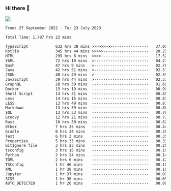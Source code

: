 ### Hi there 👋

<!--<a href="https://github.com/search?o=desc&q=author%3Abushiyi&s=committer-date&type=Commits">-->
<!--    <img align="center" height = "178" src="https://github-readme-stats.vercel.app/api?username=bushiyi&count_private=true&show_icons=true&theme=noctis_minimus&hide=contribs&include_all_commits=true" />-->
<!--</a>-->
<!--<a href="https://github.com/bushiyi?tab=repositories">-->
<!--    <img align="center" height = "178" src="https://github-readme-stats.vercel.app/api/top-langs/?username=bushiyi&count_private=true&theme=noctis_minimus" />-->
<!--</a>-->
 
<!-- [![Ashutosh's github activity graph](https://activity-graph.herokuapp.com/graph?username=bushiyi&theme=react&bg_color=1B2932&point=698B69&line=698B69)](https://github.com/ashutosh00710/github-readme-activity-graph)
 -->


![](https://raw.githubusercontent.com/bushiyi/bushiyi/master/assets/github-contribution-grid-snake.svg)

<!--START_SECTION:waka-->

```txt
From: 27 September 2022 - To: 23 July 2023

Total Time: 1,707 hrs 22 mins

TypeScript            632 hrs 38 mins >>>>>>>>>----------------   37.05 %
Kotlin                345 hrs 44 mins >>>>>--------------------   20.25 %
HTML                  299 hrs 8 mins  >>>>---------------------   17.52 %
YAML                  72 hrs 10 mins  >------------------------   04.23 %
Bash                  47 hrs 9 mins   >------------------------   02.76 %
Java                  42 hrs 51 mins  >------------------------   02.51 %
JSON                  40 hrs 49 mins  >------------------------   02.39 %
JavaScript            39 hrs 44 mins  >------------------------   02.33 %
GraphQL               28 hrs 39 mins  -------------------------   01.68 %
Docker                15 hrs 19 mins  -------------------------   00.90 %
Shell Script          14 hrs 31 mins  -------------------------   00.85 %
Less                  14 hrs 15 mins  -------------------------   00.83 %
LESS                  13 hrs 49 mins  -------------------------   00.81 %
Markdown              13 hrs 39 mins  -------------------------   00.80 %
SQL                   13 hrs 33 mins  -------------------------   00.79 %
Groovy                12 hrs 21 mins  -------------------------   00.72 %
Rust                  10 hrs 30 mins  -------------------------   00.62 %
Other                 7 hrs 35 mins   -------------------------   00.44 %
Gradle                6 hrs 34 mins   -------------------------   00.38 %
Text                  6 hrs 3 mins    -------------------------   00.35 %
Properties            5 hrs 33 mins   -------------------------   00.33 %
GitIgnore file        3 hrs 23 mins   -------------------------   00.20 %
tsconfig              3 hrs 15 mins   -------------------------   00.19 %
Python                2 hrs 24 mins   -------------------------   00.14 %
TOML                  2 hrs 6 mins    -------------------------   00.12 %
TSConfig              1 hr 46 mins    -------------------------   00.10 %
XML                   1 hr 38 mins    -------------------------   00.10 %
Jupyter               1 hr 37 mins    -------------------------   00.09 %
SCSS                  1 hr 30 mins    -------------------------   00.09 %
AUTO_DETECTED         1 hr 26 mins    -------------------------   00.08 %
```

<!--END_SECTION:waka-->

